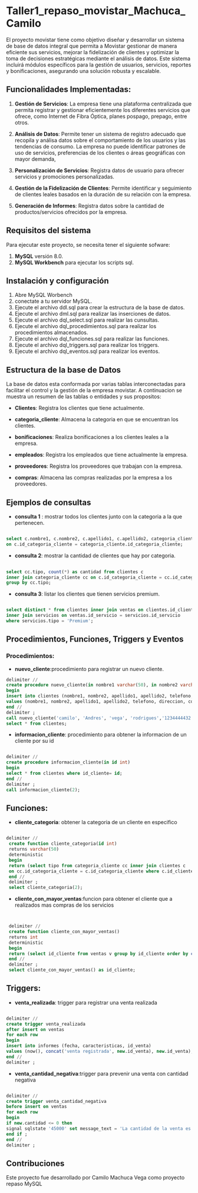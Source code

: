 # Taller1_repaso_movistar_Machuca_Camilo
El proyecto movistar tiene como objetivo diseñar y desarrollar un sistema de base de datos integral que permita a Movistar gestionar de manera eficiente sus servicios, mejorar la fidelización de clientes y optimizar la toma de decisiones estratégicas mediante el análisis de datos. Este sistema incluirá módulos específicos para la gestión de usuarios, servicios, reportes y bonificaciones, asegurando una solución robusta y escalable.


## Funcionalidades Implementadas:
1. **Gestión de Servicios**: La empresa tiene una plataforma centralizada que permita registrar y gestionar eficientemente los diferentes servicios que ofrece, como Internet de Fibra Óptica, planes pospago, prepago, entre otros. 

2. **Análisis de Datos**: Permite tener un sistema de registro adecuado que recopila y análisa datos sobre el comportamiento de los usuarios y las tendencias de consumo. La empresa no puede identificar patrones de uso de servicios, preferencias de los clientes o áreas geográficas con mayor demanda, 

3. **Personalización de Servicios**: Registra datos de usuario para ofrecer servicios y promociones personalizadas.

4. **Gestión de la Fidelización de Clientes**: Permite identificar y seguimiento de clientes leales basados en la duración de su relación con la empresa.

5. **Generación de Informes**: Registra datos sobre la cantidad de productos/servicios ofrecidos por la empresa.


## Requisitos del sistema
Para ejecutar este proyecto, se necesita tener el siguiente sofware:

1. **MySQL** versión 8.0.
2. **MySQL Workbench** para ejecutar los scripts sql.


## Instalación y configuración
1. Abre MySQL Worbench 
2. conectate a tu servidor MySQL.
3. Ejecute el archivo ddl.sql para crear la estructura de la base de datos.
4. Ejecute el archivo dml.sql para realizar las inserciones de datos.
5. Ejecute el archivo dql_select.sql para realizar las cunsultas.
6. Ejecute el archivo dql_procedimientos.sql para realizar los procedimientos almacenados.
7. Ejecute el archivo dql_funciones.sql para realizar las funciones.
8. Ejecute el archivo dql_triggers.sql para realizar los triggers.
9. Ejecute el archivo dql_eventos.sql para realizar los eventos.

## Estructura de la base de Datos
La base de datos esta conformada por varias tablas interconectadas para facilitar el control y la gestión de la empresa movistar. A continuacion se muestra un resumen de las tablas o entidades y sus propositos:

* **Clientes**: Registra los clientes que tiene actualmente.

* **categoria_cliente**: Almacena la categoria en que se encuentran los clientes.

* **bonificaciones**: Realiza bonificaciones a los clientes leales a la empresa.

* **empleados**: Registra los empleados que tiene actualmente la empresa.

* **proveedores**: Registra los proveedores que trabajan con la empresa. 

* **compras**: Almacena las compras realizadas por la empresa a los proveedores.


## Ejemplos de consultas

* **consulta 1** : mostrar todos los clientes junto con la categoria a la que pertenecen.

```sql

select c.nombre1, c.nombre2, c.apellido1, c.apellido2, categoria_cliente.tipo from clientes c inner join categoria_cliente 
on c.id_categoria_cliente = categoria_cliente.id_categoria_cliente;

```

* **consulta 2**: mostrar la cantidad de clientes que hay por categoria.
```sql
 
select cc.tipo, count(*) as cantidad from clientes c
inner join categoria_cliente cc on c.id_categoria_cliente = cc.id_categoria_cliente 
group by cc.tipo;

```
* **consulta 3**: listar los clientes que tienen servicios premium.
```sql

select distinct * from clientes inner join ventas on clientes.id_cliente= ventas.id_cliente
inner join servicios on ventas.id_servicio = servicios.id_servicio
where servicios.tipo = 'Premium';
```

## Procedimientos, Funciones, Triggers y Eventos

### Procedimientos:

* **nuevo_cliente**:procedimiento para registrar un nuevo cliente.
```sql
delimiter //
create procedure nuevo_cliente(in nombre1 varchar(50), in nombre2 varchar(50),in apellido1 varchar(50), in apellido2 varchar(50),in telefono varchar(50), in direccion varchar(50), correo varchar(50), in fecha_inicio date, in fecha_fin date, in id_categoria_cliente int)
begin 
insert into clientes (nombre1, nombre2, apellido1, apellido2, telefono, direccion, correo, fecha_inicio, fecha_fin, id_categoria_cliente )
values (nombre1, nombre2, apellido1, apellido2, telefono, direccion, correo, fecha_inicio, fecha_fin, id_categoria_cliente );
end //
delimiter ;
call nuevo_cliente('camilo', 'Andres', 'vega', 'rodrigues','1234444432', 'kdx223', 'camiloandres@gmail.com', '2024-01-10', '2025-12-12', 2);
select * from clientes;
```

* **informacion_cliente**: procedimiento para obtener la informacion de un cliente por su id
```sql

delimiter //
create procedure informacion_cliente(in id int)
begin 
select * from clientes where id_cliente= id;
end // 
delimiter ;
call informacion_cliente(2);

```

## Funciones:

* **cliente_categoria**: obtener la categoria de un cliente en especifico
```sql

delimiter //
 create function cliente_categoria(id int)
 returns varchar(50)
 deterministic
 begin 
 return (select tipo from categoria_cliente cc inner join clientes c 
 on cc.id_categoria_cliente = c.id_categoria_cliente where c.id_cliente= id);
 end //
 delimiter ;
 select cliente_categoria(2);


```

* **cliente_con_mayor_ventas**:funcion para obtener el cliente que a realizados mas compras de los servicios
```sql


 delimiter //
 create function cliente_con_mayor_ventas()
 returns int 
 deterministic
 begin 
 return (select id_cliente from ventas v group by id_cliente order by count(id_venta) desc limit 1);
 end //
 delimiter ;
 select cliente_con_mayor_ventas() as id_cliente;

```

## Triggers: 
* **venta_realizada**: trigger para registrar una venta realizada
```sql

delimiter //
create trigger venta_realizada 
after insert on ventas
for each row
begin 
insert into informes (fecha, caracteristicas, id_venta)
values (now(), concat('venta registrada', new.id_venta), new.id_venta);
end //
delimiter ;

```
* **venta_cantidad_negativa**:trigger para prevenir una venta con cantidad negativa

```sql

delimiter //
create trigger venta_cantidad_negativa
before insert on ventas
for each row
begin
if new.cantidad <= 0 then 
signal sqlstate '45000' set message_text = 'La cantidad de la venta es incorrecta ';
end if ;
end //
delimiter ;

```

## Contribuciones
Este proyecto fue desarrollado por Camilo Machuca Vega como proyecto repaso MySQL